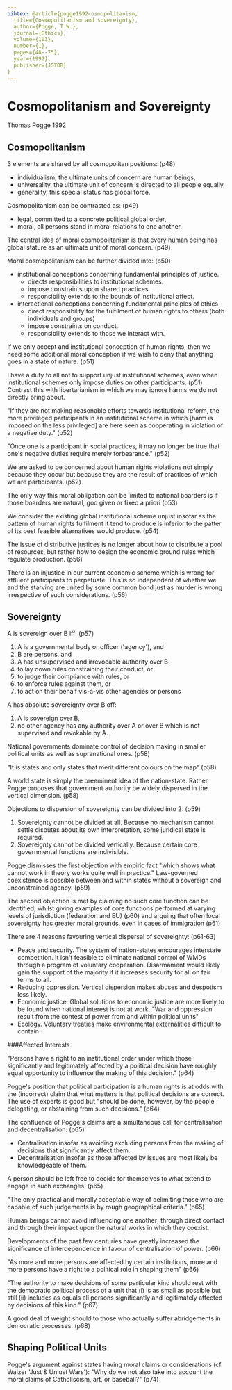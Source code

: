 ```yaml
---
bibtex: @article{pogge1992cosmopolitanism,
  title={Cosmopolitanism and sovereignty},
  author={Pogge, T.W.},
  journal={Ethics},
  volume={103},
  number={1},
  pages={48--75},
  year={1992},
  publisher={JSTOR}
}
---
```


# Cosmopolitanism and Sovereignty

Thomas Pogge 1992

## Cosmopolitanism


3 elements are shared by all cosmopolitan positions: (p48)

- individualism, the ultimate units of concern are human beings,
- universality, the ultimate unit of concern is directed to all people equally,
- generality, this special status has global force.

Cosmopolitanism can be contrasted as: (p49)

- legal, committed to a concrete political global order,
- moral, all persons stand in moral relations to one another.

The central idea of moral cosmopolitanism is that every human being has global stature as an ultimate unit of moral concern. (p49)

Moral cosmopolitanism can be further divided into: (p50)

- institutional conceptions concerning fundamental principles of justice.
  - directs responsibilities to institutional schemes.
  - impose constraints upon shared practices.
  - responsibility extends to the bounds of institutional affect.
- interactional conceptions concerning fundamental principles of ethics.
  - direct responsibility for the fulfilment of human rights to others (both individuals and groups)
  - impose constraints on conduct.
  - responsibility extends to those we interact with.

If we only accept and institutional conception of human rights, then we need some additional moral conception if we wish to deny that anything goes in a state of nature. (p51)

I have a duty to all not to support unjust institutional schemes, even when institutional schemes only impose duties on other participants. (p51)  Contrast this with libertarianism in which we may ignore harms we do not directly bring about.

"If they are not making reasonable efforts towards institutional reform, the more privileged participants in an institutional scheme in which [harm is imposed on the less privileged] are here seen as cooperating in violation of a negative duty." (p52)

"Once one is a participant in social practices, it may no longer be true that one's negative duties require merely forbearance." (p52)

We are asked to be concerned about human rights violations not simply because they occur but because they are the result of practices of which we are participants. (p52)

The only way this moral obligation can be limited to national boarders is if those boarders are natural, god given or fixed a priori (p53)

We consider the existing global institutional scheme unjust insofar as the pattern of human rights fulfilment it tend to produce is inferior to the patter of its best feasible alternatives would produce. (p54)

The issue of distributive justices is no longer about how to distribute a pool of resources, but rather how to design the economic ground rules which regulate production. (p56)

There is an injustice in our current economic scheme which is wrong for affluent participants to perpetuate.  This is so independent of whether we and the starving are united by some common bond just as murder is wrong irrespective of such considerations. (p56)


Sovereignty
-----------

A is sovereign over B iff: (p57)

1. A is a governmental body or officer ('agency'), and
2. B are persons, and
3. A has unsupervised and irrevocable authority over B
  1. to lay down rules constraining their conduct, or
  2. to judge their compliance with rules, or
  3. to enforce rules against them, or
  4. to act on their behalf vis-a-vis other agencies or persons

A has absolute sovereignty over B off:

1. A is sovereign over B, 
2. no other agency has any authority over A or over B which is not supervised and revokable by A.

National governments dominate control of decision making in smaller political units as well as supranational ones. (p58)

"It is states and only states that merit different colours on the map" (p58)

A world state is simply the preeminent idea of the nation-state.  Rather, Pogge proposes that government authority be widely dispersed in the vertical dimension. (p58)

Objections to dispersion of sovereignty can be divided into 2: (p59)

1. Sovereignty cannot be divided at all.  Because no mechanism cannot settle disputes about its own interpretation, some juridical state is required.
2. Sovereignty cannot be divided vertically.  Because certain core governmental functions are indivisible.  

Pogge dismisses the first objection with empiric fact "which shows what cannot work in theory works quite well in practice."  Law-governed coexistence is possible between and within states without a sovereign and unconstrained agency. (p59)

The second objection is met by claiming no such core function can be identified, whilst giving examples of core functions performed at varying levels of jurisdiction (federation and EU) (p60) and arguing that often local sovereignty has greater moral grounds, even in cases of immigration (p61)

There are 4 reasons favouring vertical dispersal of sovereignty: (p61-63)

- Peace and security.  The system of nation-states encourages interstate competition.  It isn't feasible to eliminate national control of WMDs through a program of voluntary cooperation.  Disarmament would likely gain the support of the majority if it increases security for all on fair terms to all.
- Reducing oppression.  Vertical dispersion makes abuses and despotism less likely.
- Economic justice. Global solutions to economic justice are more likely to be found when national interest is not at work. "War and oppression result from the contest of power from and within political units"
- Ecology.  Voluntary treaties make environmental externalities difficult to contain.

###Affected Interests

"Persons have a right to an institutional order under which those significantly and legitimately affected by a political decision have roughly equal opportunity to influence the making of this decision." (p64)

Pogge's position that political participation is a human rights is at odds with the (incorrect) claim that what matters is that political decisions are correct. The use of experts is good but "should be done, however, by the people delegating, or abstaining from such decisions." (p64)

The confluence of Pogge's claims are a simultaneous call for centralisation and decentralisation: (p65)

- Centralisation insofar as avoiding excluding persons from the making of decisions that significantly affect them.  
- Decentralisation insofar as those affected by issues are most likely be knowledgeable of them.

A person should be left free to decide for themselves to what extend to engage in such exchanges. (p65)

"The only practical and morally acceptable way of delimiting those who are capable of such judgements is by rough geographical criteria." (p65)

Human beings cannot avoid influencing one another; through direct contact and through their impact upon the natural works in which they coexist.

Developments of the past few centuries have greatly increased the significance of interdependence in favour of centralisation of power. (p66)

"As more and more persons are affected by certain institutions, more and more persons have a right to a political role in shaping them" (p66)

"The authority to make decisions of some particular kind should rest with the democratic political process of a unit that (i) is as small as possible but still (ii) includes as equals all persons significantly and legitimately affected by decisions of this kind." (p67)

A good deal of weight should to those who actually suffer abridgements in democratic processes. (p68)


## Shaping Political Units


Pogge's argument against states having moral claims or considerations (cf Walzer 'Just & Unjust Wars'): "Why do we not also take into account the moral claims of Catholiscism, art, or baseball?" (p74)



